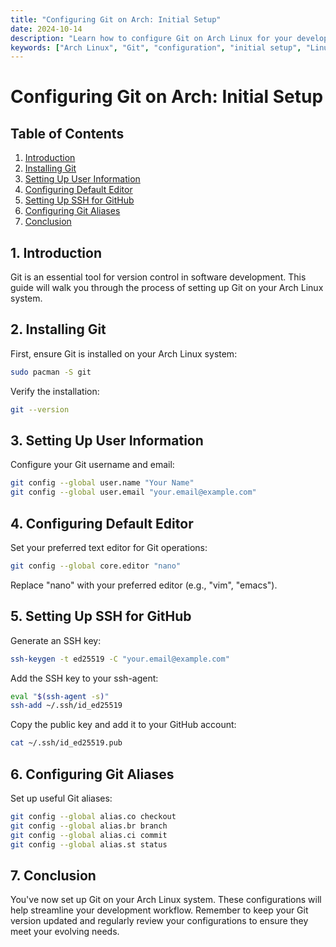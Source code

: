 ```yaml
---
title: "Configuring Git on Arch: Initial Setup"
date: 2024-10-14
description: "Learn how to configure Git on Arch Linux for your development environment."
keywords: ["Arch Linux", "Git", "configuration", "initial setup", "Linux programming"]
---
```


# Configuring Git on Arch: Initial Setup

## Table of Contents
1. [Introduction](#introduction)
2. [Installing Git](#installing-git)
3. [Setting Up User Information](#setting-up-user-information)
4. [Configuring Default Editor](#configuring-default-editor)
5. [Setting Up SSH for GitHub](#setting-up-ssh-for-github)
6. [Configuring Git Aliases](#configuring-git-aliases)
7. [Conclusion](#conclusion)

## 1. Introduction
Git is an essential tool for version control in software development. This guide will walk you through the process of setting up Git on your Arch Linux system.

## 2. Installing Git
First, ensure Git is installed on your Arch Linux system:

```bash
sudo pacman -S git
```

Verify the installation:

```bash
git --version
```

## 3. Setting Up User Information
Configure your Git username and email:

```bash
git config --global user.name "Your Name"
git config --global user.email "your.email@example.com"
```

## 4. Configuring Default Editor
Set your preferred text editor for Git operations:

```bash
git config --global core.editor "nano"
```

Replace "nano" with your preferred editor (e.g., "vim", "emacs").

## 5. Setting Up SSH for GitHub
Generate an SSH key:

```bash
ssh-keygen -t ed25519 -C "your.email@example.com"
```

Add the SSH key to your ssh-agent:

```bash
eval "$(ssh-agent -s)"
ssh-add ~/.ssh/id_ed25519
```

Copy the public key and add it to your GitHub account:

```bash
cat ~/.ssh/id_ed25519.pub
```

## 6. Configuring Git Aliases
Set up useful Git aliases:

```bash
git config --global alias.co checkout
git config --global alias.br branch
git config --global alias.ci commit
git config --global alias.st status
```

## 7. Conclusion
You've now set up Git on your Arch Linux system. These configurations will help streamline your development workflow. Remember to keep your Git version updated and regularly review your configurations to ensure they meet your evolving needs.